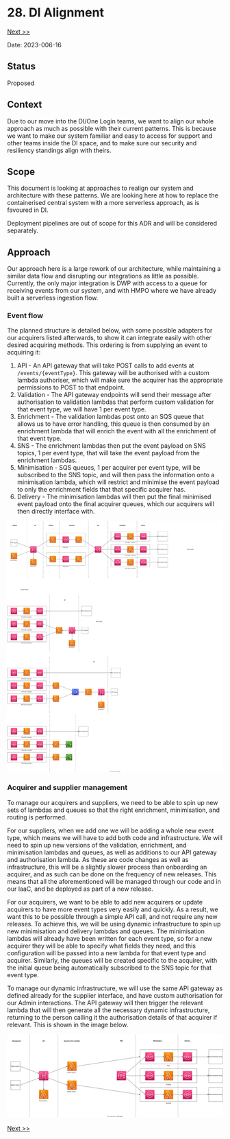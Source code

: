 # 28. DI Alignment

[Next >>](9999-end.md)

Date: 2023-006-16

## Status

Proposed

## Context

Due to our move into the DI/One Login teams, we want to align our whole approach as much as possible with their current
patterns. This is because we want to make our system familiar and easy to access for support and other teams inside the
DI space, and to make sure our security and resiliency standings align with theirs.

## Scope

This document is looking at approaches to realign our system and architecture with these patterns. We are looking here
at how to replace the containerised central system with a more serverless approach, as is favoured in DI.

Deployment pipelines are out of scope for this ADR and will be considered separately.

## Approach

Our approach here is a large rework of our architecture, while maintaining a similar data flow and disrupting our
integrations as little as possible. Currently, the only major integration is DWP with access to a queue for receiving
events from our system, and with HMPO where we have already built a serverless ingestion flow.

### Event flow

The planned structure is detailed below, with some possible adapters for our acquirers listed afterwards, to show it can
integrate easily with other desired acquiring methods. This ordering is from supplying an event to acquiring it:

1. API - An API gateway that will take POST calls to add events at `/events/{eventType}`. This gateway will be
   authorised with a custom lambda authoriser, which will make sure the acquirer has the appropriate permissions to POST
   to that endpoint.
2. Validation - The API gateway endpoints will send their message after authorisation to validation lambdas that perform
   custom validation for that event type, we will have 1 per event type.
3. Enrichment - The validation lambdas post onto an SQS queue that allows us to have error handling, this queue is then
   consumed by an enrichment lambda that will enrich the event with all the enrichment of that event type.
4. SNS - The enrichment lambdas then put the event payload on SNS topics, 1 per event type, that will take the event
   payload from the enrichment lambdas.
5. Minimisation - SQS queues, 1 per acquirer per event type, will be subscribed to the SNS topic, and will then pass the
   information onto a minimisation lambda, which will restrict and minimise the event payload to only the enrichment
   fields that that specific acquirer has.
6. Delivery - The minimisation lambdas will then put the final minimised event payload onto the final acquirer queues,
   which our acquirers will then directly interface with.

![Image](di-alignment-event-flow.svg)

### Acquirer and supplier management

To manage our acquirers and suppliers, we need to be able to spin up new sets of lambdas and queues so that the right
enrichment, minimisation, and routing is performed.

For our suppliers, when we add one we will be adding a whole new event type, which means we will have to add both code
and infrastructure. We will need to spin up new versions of the validation, enrichment, and minimisation lambdas and
queues, as well as additions to our API gateway and authorisation lambda. As these are code changes as well as
infrastructure, this will be a slightly slower process than onboarding an acquirer, and as such can be done on the
frequency of new releases. This means that all the aforementioned will be managed through our code and in our IaaC, and
be deployed as part of a new release.

For our acquirers, we want to be able to add new acquirers or update acquirers to have more event types very easily and
quickly. As a result, we want this to be possible through a simple API call, and not require any new releases. To
achieve this, we will be using dynamic infrastructure to spin up new minimisation and delivery lambdas and queues. The
minimisation lambdas will already have been written for each event type, so for a new acquirer they will be able to
specify what fields they need, and this configuration will be passed into a new lambda for that event type and acquirer.
Similarly, the queues will be created specific to the acquirer, with the initial queue being automatically subscribed to
the SNS topic for that event type.

To manage our dynamic infrastructure, we will use the same API gateway as defined already for the supplier interface, and have custom authorisation
for our Admin interactions. The API gateway will then trigger the relevant lambda that will then generate all the
necessary dynamic infrastructure, returning to the person calling it the authorisation details of that acquirer if
relevant. This is shown in the image below.

![Image](di-alignment-acquirer-management.svg)

[Next >>](9999-end.md)

